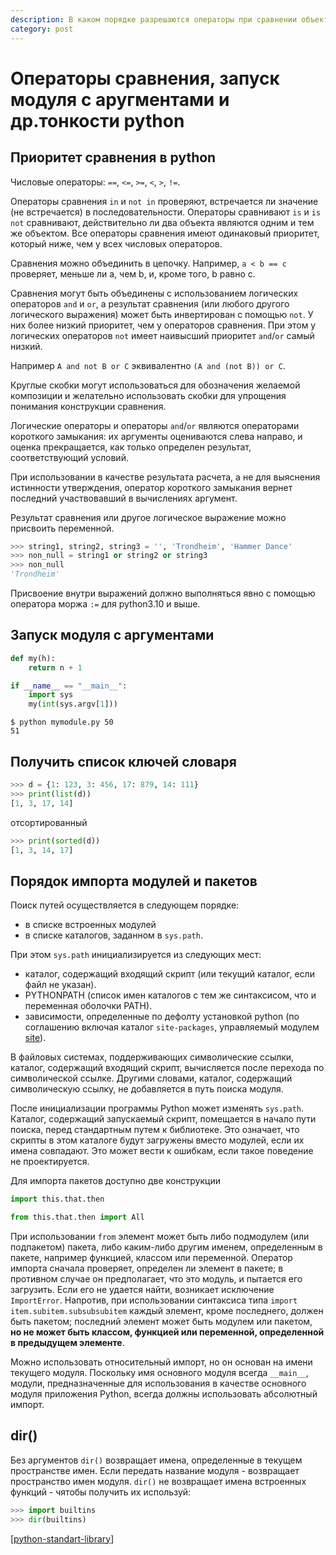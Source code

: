 ```yaml
---
description: В каком порядке разрешаются операторы при сравнении объектов? Как запускать модуль с аргументами? Немного про порядок импорта и пара нюансов встроенных функций
category: post
---
```

# Операторы сравнения, запуск модуля с аругментами и др.тонкости python

## Приоритет сравнения в python

Числовые операторы: `==`, `<=`, `>=`, `<`, `>`, `!=`.

Операторы сравнения `in` и `not in` проверяют, встречается ли значение (не встречается) в последовательности. Операторы сравнивают `is` и `is not` сравнивают, действительно ли два объекта являются одним и тем же объектом. Все операторы сравнения имеют одинаковый приоритет, который ниже, чем у всех числовых операторов.

Сравнения можно объединить в цепочку. Например, `a < b == c` проверяет, меньше ли a, чем b, и, кроме того, b равно c.

Сравнения могут быть объединены с использованием логических операторов `and` и `or`, а результат сравнения (или любого другого логического выражения) может быть инвертирован с помощью `not`. У них более низкий приоритет, чем у операторов сравнения. При этом у логических операторов `not` имеет наивысший приоритет `and`/`or` самый низкий.

Например `A and not B or C` эквивалентно `(A and (not B)) or C`.

Круглые скобки могут использоваться для обозначения желаемой композиции и желательно использовать скобки для упрощения понимания конструкции сравнения.

Логические операторы и операторы `and`/`or` являются операторами короткого замыкания: их аргументы оцениваются слева направо, и оценка прекращается, как только определен результат, соответствующий условий.

При использовании в качестве результата расчета, а не для выяснения истинности утверждения, оператор короткого замыкания вернет последний участвовавший в вычислениях аргумент.

Результат сравнения или другое логическое выражение можно присвоить переменной.

```python
>>> string1, string2, string3 = '', 'Trondheim', 'Hammer Dance'
>>> non_null = string1 or string2 or string3
>>> non_null
'Trondheim'
```

Присвоение внутри выражений должно выполняться явно с помощью оператора моржа `:=` для python3.10 и выше.

## Запуск модуля с аргументами

```python
def my(h):
    return n + 1

if __name__ == "__main__":
    import sys
    my(int(sys.argv[1]))
```

```shell
$ python mymodule.py 50
51
```

## Получить список ключей словаря

```python
>>> d = {1: 123, 3: 456, 17: 879, 14: 111}
>>> print(list(d))
[1, 3, 17, 14]
```

отсортированный

```python
>>> print(sorted(d))
[1, 3, 14, 17]
```

## Порядок импорта модулей и пакетов

Поиск путей осуществляется в следующем порядке:

- в списке встроенных модулей
- в списке каталогов, заданном в `sys.path`.

При этом `sys.path` инициализируется из следующих мест: 

- каталог, содержащий входящий скрипт (или текущий каталог, если файл не указан).
- PYTHONPATH (список имен каталогов с тем же синтаксисом, что и переменная оболочки PATH).
- зависимости, определенные по дефолту установкой python (по соглашению включая каталог `site-packages`, управляемый модулем [site](https://docs.python.org/3/library/site.html#module-site)).

В файловых системах, поддерживающих символические ссылки, каталог, содержащий входящий скрипт, вычисляется после перехода по символической ссылке. Другими словами, каталог, содержащий символическую ссылку, не добавляется в путь поиска модуля.

После инициализации программы Python может изменять `sys.path`. Каталог, содержащий запускаемый скрипт, помещается в начало пути поиска, перед стандартным путем к библиотеке. Это означает, что скрипты в этом каталоге будут загружены вместо модулей, если их имена совпадают. Это может вести к ошибкам, если такое поведение не проектируется.

Для импорта пакетов доступно две конструкции

```python
import this.that.then

from this.that.then import All
```

При использовании `from` элемент может быть либо подмодулем (или подпакетом) пакета, либо каким-либо другим именем, определенным в пакете, например функцией, классом или переменной. Оператор импорта сначала проверяет, определен ли элемент в пакете; в противном случае он предполагает, что это модуль, и пытается его загрузить. Если его не удается найти, возникает исключение `ImportError`. Напротив, при использовании синтаксиса типа `import item.subitem.subsubsubitem` каждый элемент, кроме последнего, должен быть пакетом; последний элемент может быть модулем или пакетом, **но не может быть классом, функцией или переменной, определенной в предыдущем элементе**.

Можно использовать относительный импорт, но он основан на имени текущего модуля. Поскольку имя основного модуля всегда `__main__`, модули, предназначенные для использования в качестве основного модуля приложения Python, всегда должны использовать абсолютный импорт.

## dir()

Без аргументов `dir()` возвращает имена, определенные в текущем пространстве имен. Если передать название модуля - возвращает пространство имен модуля. `dir()` не возвращает имена встроенных функций - чятобы получить их используй:

```python
>>> import builtins
>>> dir(builtins) 
```

[[python-standart-library]]

[//begin]: # "Autogenerated link references for markdown compatibility"
[python-standart-library]: ../lists/python-standart-library "Стандартная библиотека python и полезные ресурсы"
[//end]: # "Autogenerated link references"
